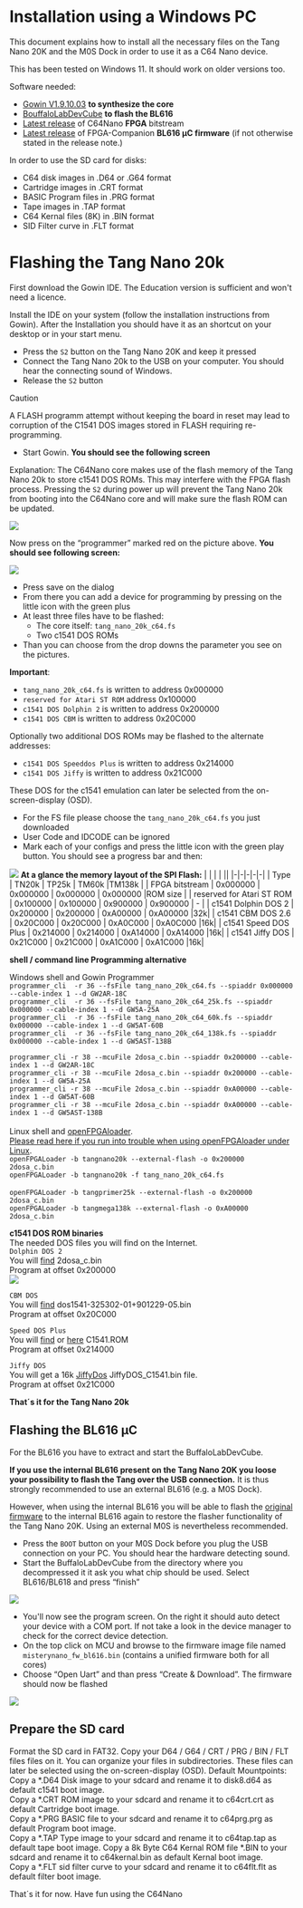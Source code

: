 # Installation using a Windows PC

This document explains how to install all the necessary files on the
Tang Nano 20K and the M0S Dock in order to use it as a C64 Nano
device.

This has been tested on Windows 11. It should work on older versions too.

Software needed:

  - [Gowin V1.9.10.03](https://www.gowinsemi.com/en/support/home/) **to synthesize the core**
  - [BouffaloLabDevCube](https://dev.bouffalolab.com/download) **to flash the BL616**
  - [Latest release](https://github.com/vossstef/tang_nano_20k_c64/releases/latest) of C64Nano **FPGA** bitstream
  - [Latest release](http://github.com/harbaum/FPGA-Companion) of FPGA-Companion **BL616 µC firmware** (if not otherwise stated in the release note.)

In order to use the SD card for disks:

  - C64 disk images in .D64 or .G64 format
  - Cartridge images in .CRT format
  - BASIC Program files in .PRG format
  - Tape images in .TAP format
  - C64 Kernal files (8K) in .BIN format
  - SID Filter curve in .FLT format

# Flashing the Tang Nano 20k

First download the Gowin IDE. The Education version is sufficient and
won't need a licence.

Install the IDE on your system (follow the installation instructions
from Gowin).  After the Installation you should have it as an shortcut
on your desktop or in your start menu.

 - Press the ```S2``` button on the Tang Nano 20K and keep it pressed
 - Connect the Tang Nano 20k to the USB on your computer. You should hear the connecting sound of Windows.
 - Release the ```S2``` button

> [!CAUTION]
A FLASH programm attempt without keeping the board in reset may lead to corruption of the C1541 DOS images stored in FLASH requiring re-programming.

 - Start Gowin. **You should see the following screen**

Explanation: The C64Nano core makes use of the flash memory of the
Tang Nano 20k to store c1541 DOS ROMs. This may interfere with the FPGA
flash process. Pressing the ```S2``` during power up will prevent the
Tang Nano 20k from booting into the C64Nano core and will make sure
the flash ROM can be updated.

![](https://github.com/vossstef/tang_nano_20k_c64/blob/main/.assets/gowin1.jpg)

Now press on the “programmer” marked red on the picture above. **You
should see following screen:**

![](https://github.com/vossstef/tang_nano_20k_c64/blob/main/.assets/device.png)

-   Press save on the dialog
-   From there you can add a device for programming by pressing on the little
    icon with the green plus
-   At least three files have to be flashed:
    - The core itself: ```tang_nano_20k_c64.fs```
    - Two c1541 DOS ROMs
-   Than you can choose from the drop downs the parameter you see on the
    pictures.

**Important**:

  - ```tang_nano_20k_c64.fs``` is written to address 0x000000
  - ```reserved for Atari ST ROM``` address 0x100000
  - ```c1541 DOS Dolphin 2``` is written to address 0x200000
  - ```c1541 DOS CBM``` is written to address 0x20C000

Optionally two additional DOS ROMs may be flashed to the alternate
addresses:

  - ```c1541 DOS Speeddos Plus``` is written to address 0x214000
  - ```c1541 DOS Jiffy``` is written to address 0x21C000

These DOS for the c1541 emulation can later be selected from the on-screen-display (OSD).
  - For the FS file please choose the ```tang_nano_20k_c64.fs``` you just downloaded
  - User Code and IDCODE can be ignored
  - Mark each of your configs and press the little icon with the green play
    button. You should see a progress bar and then:

![](https://github.com/vossstef/tang_nano_20k_c64/blob/main/.assets/c64_flash.png)
**At a glance the memory layout of the SPI Flash:**
| | | | ||
|-|-|-|-|-|
| Type | TN20k | TP25k | TM60k |TM138k |
| FPGA bitstream            | 0x000000 | 0x000000 | 0x000000 | 0x000000 |ROM size |
| reserved for Atari ST ROM | 0x100000 | 0x100000 | 0x900000 | 0x900000 | - |
| c1541 Dolphin DOS 2       | 0x200000 | 0x200000 | 0xA00000 | 0xA00000 |32k|
| c1541 CBM DOS 2.6         | 0x20C000 | 0x20C000 | 0xA0C000 | 0xA0C000 |16k|
| c1541 Speed DOS Plus      | 0x214000 | 0x214000 | 0xA14000 | 0xA14000 |16k|
| c1541 Jiffy DOS           | 0x21C000 | 0x21C000 | 0xA1C000 | 0xA1C000 |16k|

**shell / command line Programming alternative**

Windows shell and Gowin Programmer<br>
```programmer_cli  -r 36 --fsFile tang_nano_20k_c64.fs --spiaddr 0x000000 --cable-index 1 --d GW2AR-18C```<br>
```programmer_cli  -r 36 --fsFile tang_nano_20k_c64_25k.fs --spiaddr 0x000000 --cable-index 1 --d GW5A-25A```<br>
```programmer_cli  -r 36 --fsFile tang_nano_20k_c64_60k.fs --spiaddr 0x000000 --cable-index 1 --d GW5AT-60B```<br>
```programmer_cli  -r 36 --fsFile tang_nano_20k_c64_138k.fs --spiaddr 0x000000 --cable-index 1 --d GW5AST-138B```<br>

```programmer_cli -r 38 --mcuFile 2dosa_c.bin --spiaddr 0x200000 --cable-index 1 --d GW2AR-18C```<br>
```programmer_cli -r 38 --mcuFile 2dosa_c.bin --spiaddr 0x200000 --cable-index 1 --d GW5A-25A```<br>
```programmer_cli -r 38 --mcuFile 2dosa_c.bin --spiaddr 0xA00000 --cable-index 1 --d GW5AT-60B```<br>
```programmer_cli -r 38 --mcuFile 2dosa_c.bin --spiaddr 0xA00000 --cable-index 1 --d GW5AST-138B```<br><br>
Linux shell and [openFPGAloader](https://github.com/trabucayre/openFPGALoader).<br>
[Please read here if you run into trouble when using openFPGAloader under Linux](https://wiki.sipeed.com/hardware/en/tang/Tang-Nano-Doc/flash-in-linux.html).<br>
```openFPGALoader -b tangnano20k --external-flash -o 0x200000  2dosa_c.bin```<br>
```openFPGALoader -b tangnano20k -f tang_nano_20k_c64.fs```<br>
<br>
```openFPGALoader -b tangprimer25k --external-flash -o 0x200000  2dosa_c.bin```<br>
```openFPGALoader -b tangmega138k --external-flash -o 0xA00000  2dosa_c.bin```<br>

**c1541 DOS ROM binaries** <br>
The needed DOS files you will find on the Internet.<br>
```Dolphin DOS 2```<br>
You will [find](https://e4aws.silverdr.com/projects/dolphindos2/) 2dosa_c.bin<br>
Program at offset 0x200000<br>
![](https://github.com/vossstef/tang_nano_20k_c64/blob/main/.assets/dolphin.png)

```CBM DOS```<br>
You will [find](https://sourceforge.net/p/vice-emu/code/HEAD/tree/trunk/vice/data/DRIVES/dos1541-325302-01%2B901229-05.bin) dos1541-325302-01+901229-05.bin<br>
Program at offset 0x20C000<br>

```Speed DOS Plus```<br>
You will [find](https://rr.pokefinder.org/wiki/Speed_DOS#Binaries) or [here](https://csdb.dk/release/?id=21767&show=summary) C1541.ROM<br>
Program at offset 0x214000<br>

```Jiffy DOS```<br>
You will get a 16k [JiffyDos](https://www.go4retro.com/products/jiffydos/) JiffyDOS_C1541.bin file.<br>
Program at offset 0x21C000<br>

**That´s it for the Tang Nano 20k**

## Flashing the BL616 µC

For the BL616 you have to extract and start the BuffaloLabDevCube. 

**If you use the internal BL616 present on the Tang Nano 20K you loose
your possibility to flash the Tang over the USB connection.** It is thus
strongly recommended to use an external BL616 (e.g. a M0S Dock).

However, when using the internal BL616 you will be able to flash the
[original firmware](https://github.com/harbaum/MiSTeryNano/blob/main/bl616/friend_20k)
to the internal BL616 again to restore the flasher functionality of
the Tang Nano 20K. Using an external M0S is nevertheless recommended.

-   Press the ```BOOT``` button on your M0S Dock before you plug the USB connection
    on your PC. You should hear the hardware detecting sound.
-   Start the BuffaloLabDevCube from the directory where you decompressed it it
    ask you what chip should be used. Select BL616/BL618 and press “finish”

![](https://github.com/vossstef/tang_nano_20k_c64/blob/main/.assets/buffstart.png)

- You'll now see the program screen. On the right it should auto detect your
  device with a COM port. If not take a look in the device manager to check for
  the correct device detection.
- On the top click on MCU and browse to the firmware image file named
  ```misterynano_fw_bl616.bin``` (contains a unified firmware both for all cores)
- Choose “Open Uart” and than press “Create & Download”. The firmware should now be
  flashed

![](https://github.com/vossstef/tang_nano_20k_c64/blob/main/.assets/bufffinish.png)

## Prepare the SD card

Format the SD card in FAT32. Copy your D64 / G64 / CRT / PRG / BIN / FLT files files on
it. You can organize your files in subdirectories. These files can later
be selected using the on-screen-display (OSD).
Default Mountpoints:  
Copy a *.D64 Disk image to your sdcard and rename it to disk8.d64 as default c1541 boot image.  
Copy a *.CRT ROM image to your sdcard and rename it to c64crt.crt as default Cartridge boot image.  
Copy a *.PRG BASIC file to your sdcard and rename it to c64prg.prg as default Program boot image.  
Copy a *.TAP Type image to your sdcard and rename it to c64tap.tap as default tape boot image. 
Copy a 8k Byte C64 Kernal ROM file *.BIN to your sdcard and rename it to c64kernal.bin as default Kernal boot image.<br>
Copy a *.FLT sid filter curve to your sdcard and rename it to c64flt.flt as default filter boot image.<br>

That´s it for now. Have fun using the C64Nano
